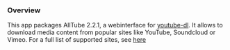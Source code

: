 ### Overview

This app packages AllTube <upstream>2.2.1</upstream>, a webinterface for [youtube-dl](https://ytdl-org.github.io/youtube-dl/).
It allows to download media content from popular sites like YouTube, Soundcloud or Vimeo. For a full list of supported sites, see [here](https://ytdl-org.github.io/youtube-dl/supportedsites.html)
